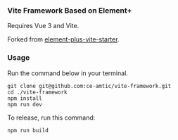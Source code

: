 ### Vite Framework Based on Element+

Requires Vue 3 and Vite.

Forked from [element-plus-vite-starter](https://github.com/element-plus/element-plus-vite-starter).

### Usage

Run the command below in your terminal.

```
git clone git@github.com:ce-amtic/vite-framework.git
cd ./vite-framework
npm install
npm run dev
```

To release, run this command:

```
npm run build
```